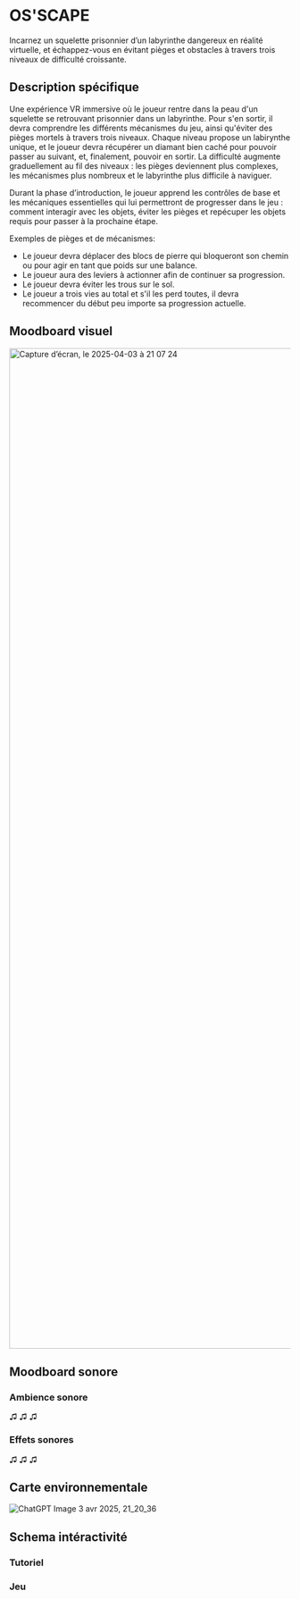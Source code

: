 # OS'SCAPE

Incarnez un squelette prisonnier d’un labyrinthe dangereux en réalité virtuelle, et échappez-vous en évitant pièges et obstacles à travers trois niveaux de difficulté croissante.

## Description spécifique

Une expérience VR immersive où le joueur rentre dans la peau d'un squelette se retrouvant prisonnier dans un labyrinthe. Pour s'en sortir, il devra comprendre les différents mécanismes du jeu, ainsi qu'éviter des pièges mortels à travers trois niveaux. Chaque niveau propose un labirynthe unique, et le joueur devra récupérer un diamant bien caché pour pouvoir passer au suivant, et, finalement, pouvoir en sortir. La difficulté augmente graduellement au fil des niveaux : les pièges deviennent plus complexes, les mécanismes plus nombreux et le labyrinthe plus difficile à naviguer.

Durant la phase d’introduction, le joueur apprend les contrôles de base et les mécaniques essentielles qui lui permettront de progresser dans le jeu : comment interagir avec les objets, éviter les pièges et repécuper les objets requis pour passer à la prochaine étape.

Exemples de pièges et de mécanismes:
* Le joueur devra déplacer des blocs de pierre qui bloqueront son chemin ou pour agir en tant que poids sur une balance.
* Le joueur aura des leviers à actionner afin de continuer sa progression.
* Le joueur devra éviter les trous sur le sol.
* Le joueur a trois vies au total et s'il les perd toutes, il devra recommencer du début peu importe sa progression actuelle.

## Moodboard visuel

<img width="1792" alt="Capture d’écran, le 2025-04-03 à 21 07 24" src="https://github.com/user-attachments/assets/b833354c-db72-4dcb-887d-09d08d9f3cc7" />

## Moodboard sonore
### Ambience sonore

♫
♫
♫

### Effets sonores

♫
♫
♫

## Carte environnementale

![ChatGPT Image 3 avr  2025, 21_20_36](https://github.com/user-attachments/assets/d74a4dd0-c9b8-4544-bb2c-0f383f7eac9f)

## Schema intéractivité
### Tutoriel

### Jeu
